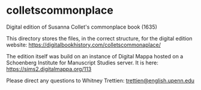 # colletscommonplace
Digital edition of Susanna Collet's commonplace book (1635)

This directory stores the files, in the correct structure, for the digital edition website: https://digitalbookhistory.com/colletscommonaplace/

The edition itself was build on an instance of Digital Mappa hosted on a Schoenberg Institute for Manuscript Studies server. It is here: https://sims2.digitalmappa.org/113

Please direct any questions to Whitney Trettien: trettien@english.upenn.edu
